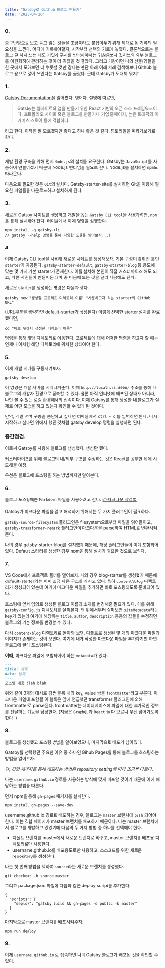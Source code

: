 ```yaml
---
title: "Gatsby로 Github 블로그 만들기"
date: "2021-04-20"
---
```

### 0.

중구난방으로 보고 듣고 읽는 것들을 조금이라도 붙잡아두기 위해 제대로 된 기록의 필요성을 느낀다. 어디에 기록해야할지, 시작부터 선택의 기로에 놓였다. 결론적으로는 블로그 글 하나 쓰는 데도 커밋과 푸시를 반복해야하는 귀찮음보다 깃허브와 외부 블로그를 이원화하여 관리하는 것이 더 귀찮을 것 같았다. 그리고 기왕이면 나의 산물(?)들을 한 곳에서 모아보면 더 뿌듯할 것만 같다는 판단 아래 이래 저래 검색해보다 Github 블로그 용으로 많이 쓰인다는 Gatsby를 골랐다. 근데 Gatsby가 도대체 뭐지?



### 1.

[Gatsby Documentation](https://www.gatsbyjs.com/docs/)을 읽어봤다. 영어다. 설명에 따르면,

> Gatsby는 웹사이트와 앱을 만들기 위한 React 기반의 오픈 소스 프레임워크이다. 포트폴리오 사이트 혹은 블로그를 만들거나 기업 홈페이지, 높은 트래픽의 이커머스 스토어 등에 적합하다. 

라고 한다. 아직은 잘 모르겠지만 좋다고 하니 좋은 것 같다. 튜토리얼을 따라가보기로 한다.



### 2.

개발 환경 구축을 위해 먼저 ```Node.js```의 설치를 요구한다. Gatsby는 ```JavaScript```를 사용하여 만들어졌기 때문에 Node.js 런타임을 필요로 한다. Node.js를 설치하면 ```npm```도 따라온다.

다음으로 필요한 것은 ```Git```의 설치다. Gatsby-starter-site를 설치하면 Git을 이용해 필요한 파일들을 다운로드하고 설치하게 된다.



### 3.

새로운 Gatsby 사이트를 생성하고 개발을 돕는 ```Gatsby CLI tool```을 사용하려면, ```npm```을 통해 설치해야 한다. 터미널에서 아래 명령을 실행한다.

```nodejs
npm install -g gatsby-cli
// gatsby --help 명령을 통해 다양한 도움을 받아보자...!
```



### 4.

이제 Gatsby CLI tool을 사용해 새로운 사이트를 생성해보자. 기본 구성이 갖춰진 틀인 ```starter```가 제공된다. ```gatsby-starter-default```, ```gatsby-starter-blog``` 등 용도에 맞는 몇 가지 기본 starter가 존재한다. 이를 설치해 본인이 직접 커스터마이즈 해도 되고, 다른 사람들이 만들어둔 테마 중 마음에 드는 것을 골라 사용해도 된다.  

새로운 starter를 생성하는 명령은 다음과 같다.

```nodejs
gatsby new "생성할 프로젝트 디렉토리 이름" "사용하고자 하는 starter의 GitHub URL"
```

(URL부분을 생략하면 default-starter가 생성된다) 이렇게 선택한 starter 설치를 완료했다면,

```nodejs
cd "바로 위에서 생성한 디렉토리 이름"
```

명령을 통해 해당 디렉토리로 이동한다. 프로젝트에 대해 어떠한 명령을 하고자 할 때는 언제나 이처럼 해당 디렉토리에 위치한 상태여야 한다.  



### 5.

이제 개발 서버를 구동시켜보자.

```nodejs
gatsby develop
```

이 명령은 개발 서버를 시작시켜준다. 이제 ```http://localhost:8000/``` 주소를 통해 내 블로그의 개발자 환경으로 접속할 수 있다. 물론 아직 인터넷에 배포된 상태가 아니라, 나만 볼 수 있는 로컬 환경에서의 접속이다. 이제 Gatsby를 통해 생성한 내 블로그가 실제로 어떤 모습을 하고 있는지 확인할 수 있게 된 것이다.  

만약, 개발 서버 구동을 중단하고 싶다면 터미널에서 ```ctrl + c``` 를 입력하면 된다. 다시 시작하고 싶다면 위에서 했던 것처럼 gatsby develop 명령을 실행하면 된다.

  

### 중간점검.

이로써 Gatsby를 사용해 블로그를 생성했다. 생성**만** 했다.  

커스터마이즈를 위해 블로그의 내/외부 구조를 수정하는 것은 React를 공부한 뒤에 시도해볼 예정.

우선은 블로그에 포스팅을 하는 방법까지만 알아본다.  



### 6.

블로그 포스팅에는 ```Markdown``` 파일을 사용하려고 한다. [👉마크다운 작성법](https://www.gatsbyjs.com/docs/how-to/routing/adding-markdown-pages/)

Gatsby가 마크다운 파일을 읽고 해석하기 위해서는 두 가지 플러그인이 필요하다.

```gatsby-source-filesystem``` 플러그인은 filesystem으로부터 파일을 읽어들이고, ```gatsby-transformer-remark``` 플러그인이 마크다운을 parse하여 HTML로 변환시켜준다.

나의 경우 gatsby-starter-blog를 설치했기 때문에, 해당 플러그인들이 이미 포함되어 있다. Default 스타터를 생성한 경우 npm을 통해 설치가 필요한 것으로 보인다.



### 7.

VS Code에서 프로젝트 폴더를 열어보자. 나의 경우 blog-starter를 생성했기 때문에 default-starter와는 이미 조금 다른 구조를 가지고 있다. 특히 ```content\blog``` 디렉토리가 생성되어 있는데 여기에 마크다운 파일을 추가하면 바로 포스팅되도록 준비되어 있다.

포스팅에 앞서 임의로 생성된 블로그 이름과 소개를 변경해줄 필요가 있다. 이를 위해 ```gatsby-config.js``` 디렉토리를 살펴본다. 맨 위에서부터 살펴보면 ```siteMetadata```라는 key가 있는데 여기에 해당하는 ```title```, ```author```, ```description``` 등등의 값들을 수정하면 블로그의 기본 정보를 변경할 수 있다.



다시 ```content\blog``` 디렉토리로 돌아와 보면, 디폴트로 생성된 몇 개의 마크다운 파일과 이미지가 존재하는 것이 보인다. 여기에 내가 작성한 마크다운 파일을 추가하기만 하면 블로그에 글이 포스팅된다.

**이때**, 마크다운 파일에 포함되어야 하는 ```metadata```가 있다.

```markdown
---
title: 제목
data: 날짜
---
포스팅 내용 blah blah
```

위와 같이 3개의 대시로 감싼 블록 내의 key, value 쌍을 ```frontmatter```라고 부른다. 마크다운 파일에 포함될 이 블록은 앞에 언급했던 transformer 플러그인에 의해 frontmatter로 parse된다. frontmatter는 데이터베이스에 파일에 대한 추가적인 정보를 전달하는 기능을 담당한다. (지금은 ```GraphQL```과 ```React``` 둘 다 모르니 우선 넘어가도록 한다..)



### 8.

블로그를 생성했고 포스팅 방법을 알아보았으니, 마지막으로 배포가 남아있다.

Gatsby를 선택했던 주요한 이유 중 하나인 Gihub Pages를 통해 블로그를 호스팅하는 방법을 알아보자.

_단, 깃헙 페이지를 통해 배포하는 방법은 repository setting에 따라 조금씩 다르다_.  

나는 ```username.github.io```  경로를 사용하는 방식에 맞게 배포할 것이기 때문에 이에 해당하는 방법을 따른다.



먼저 npm을 통해 ```gh-pages``` 패키지를 설치한다.

```nodejs
npm install gh-pages --save-dev
```

username.github.io 경로로 배포하는 경우, 블로그는 ```master``` 브랜치에 ```push``` 되어야 한다. 이는 깃헙 페이지가 master 브랜치를 배포하기 때문이다. 나는 master 브랜치에서 블로그를 개발하고 있었기에 다음의 두 가지 방법 중 하나를 선택해야 한다.

+ 디폴트 브랜치를 master에서 새로운 브랜치로 바꾸고, master 브랜치를 배포용 디렉토리로만 사용한다.
+ username.github.io를 배포용도로만 사용하고, 소스코드를 위한 새로운 repository를 생성한다.

나는 첫 번째 방법을 택하여 ```source```라는 새로운 브랜치를 생성했다.

```nodejs
git checkout -b source master
```

그리고 package.json 파일에 다음과 같은 deploy script를 추가한다.

```nodejs
{
  "scripts": {
    "deploy": "gatsby build && gh-pages -d public -b master"
  }
}
```

마지막으로 master 브랜치를 배포시켜주자.

```nodejs
npm run deploy
```



### 9.

이제 ```username.github.io``` 로 접속하면 나의 Gatsby 블로그가 배포된 것을 확인할 수 있다.

